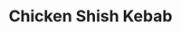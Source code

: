 ---
title: Chicken Shish Kebab
metadata:
  course: Main
  title: Chicken Shish Kebab
  servings: '4'
ingredients:
- name: "tomato pur\xE9e"
  amount: 2 tbsp
- name: chicken breasts
  amount: '2'
- name: paprika
  amount: 1 tsp
- name: garlic
  amount: 2 cloves
- name: black pepper
  amount: 1 tsp
- name: onion
  amount: '1'
- name: vegetable oil
  amount: 3 tbsp
- name: salt
  amount: 1 tsp
- name: yogurt
  amount: 0.5 cups
cookware:
- name: bowl
- name: bowl
- name: sieve
- name: wooden spoon
steps:
- description: Peel the onion, and garlic and then grate with a fine grater to make
    a pulp into a bowl.
- description: Pour the pulp, and any remaining juices, into another bowl through
    a sieve, using a wooden spoon to press out the juices from the pulp. Throw away
    the pulp once you've squeezed out all of the juice.
- description: "Now mix in the greek yogurt, vegetable oil, tomato pur\xE9e, black
    pepper, paprika, and salt."
- description: Dry the chicken breasts with paper towels, then cut into small bite-size
    chunks and add them to the marinade.
- description: Leave the chicken to marinate in the fridge overnight, or at least
    4 hours.
- description: The chicken can now be cooked on the BBQ, using the grill setting of
    your oven, or by putting the chicken on a tray in the oven for 30 minutes.

---